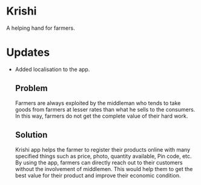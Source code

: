 # Krishi

A helping hand for farmers.

# Updates
<ul>
  <li>Added localisation to the app.</li>

## Problem
Farmers are always exploited by the middleman who tends to take goods from farmers at lesser rates than what he sells to the consumers. In this way, farmers do not get the complete value of their hard work.

## Solution
Krishi app helps the farmer to register their products online with many specified things such as price, photo, quantity available, Pin code, etc. By using the app, farmers can directly reach out to their customers without the involvement of middlemen. This would help them to get the best value for their product and improve their economic condition. 




